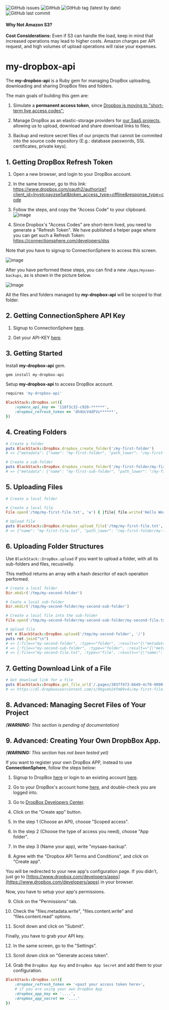 ![GitHub issues](https://img.shields.io/github/issues/leandrosardi/my-dropbox-api) ![GitHub](https://img.shields.io/github/license/leandrosardi/my-dropbox-api) ![GitHub tag (latest by date)](https://img.shields.io/github/v/tag/leandrosardi/my-dropbox-api) ![GitHub last commit](https://img.shields.io/github/last-commit/leandrosardi/my-dropbox-api)


#### Why Not Amazon S3?

**Cost Considerations:** Even if S3 can handle the load, keep in mind that increased operations may lead to higher costs. Amazon charges per API request, and high volumes of upload operations will raise your expenses.


# my-dropbox-api

The **my-dropbox-api** is a Ruby gem for managing DropBox uploading, downloading and sharing DropBox files and folders.

The main goals of building this gem are:

1. Simulate a **permanent access token**, since [Dropbox is moving to "short-term live access codes"](https://www.dropboxforum.com/t5/Discuss-Dropbox-Developer-API/Permanent-access-token/td-p/592644);

2. Manage DropBox as an elastic-storage providers for [our SaaS projects](https://github.com/leandrosardi/mysaas), allowing us to upload, download and share download links to files;

3. Backup and restore secret files of our projects that cannot be commited into the source code repository (E.g.: database passwords, SSL certificates, private keys).

## 1. Getting DropBox Refresh Token

1. Open a new browser, and login to your DropBox account.

2. In the same browser, go to this link:
https://www.dropbox.com/oauth2/authorize?client_id=lnystcoayzse5at&token_access_type=offline&response_type=code

3. Follow the steps, and copy the "Access Code" to your clipboard.
![image](https://user-images.githubusercontent.com/55877846/215112803-4f4b08b3-5fa5-45f9-ac27-b1d1aba5ba2e.png)

4. Since Dropbox's "Access Codes" are short-term lived, you need to generate a "Refresh Token".
We have published a helper page where you can get such a Refresh Token:
https://connectionsphere.com/developers/dss

Note that you have to signup to ConnectionSphere to access this screen.

![image](https://user-images.githubusercontent.com/55877846/215155561-ed1c915f-e585-49bd-957d-4e9cc60d3f02.png)


After you have performed these steps, you can find a new `/Apps/mysaas-backups`, as is shown in the picture below.

![Image](https://user-images.githubusercontent.com/55877846/227719530-1d0ce570-0844-49cb-a33f-f91538b97e84.png)

All the files and folders managed by **my-dropbox-api** will be scoped to that folder.

## 2. Getting ConnectionSphere API Key

1. Signup to ConnectionSphere [here](https://connectionsphere.com/signup).

2. Get your API-KEY [here](https://connectionsphere.com/settings/apikey).

## 3. Getting Started

Install **my-dropbox-api** gem.

```bash
gem install my-dropbox-api
```

Setup **my-dropbox-api** to access DropBox account.

```ruby
requires 'my-dropbox-api'

BlackStack::DropBox.set({
    :vymeco_api_key => '118f3c32-c920-******',
    :dropbox_refresh_token => 'dh4UcV4dFVs******',
})
```

## 4. Creating Folders

```ruby
# Create a folder
puts BlackStack::DropBox.dropbox_create_folder('/my-first-folder')
# => {"metadata": {"name": "my-first-folder", "path_lower": "/my-first-folder", "path_display": "/my-first-folder", "id": "id:Vtyvsunm9sMAAAAAAAAACA"}}

# Create a sub-folder
puts BlackStack::DropBox.dropbox_create_folder('/my-first-folder/my-first-sub-folder')
# => {"metadata": {"name": "my-first-sub-folder", "path_lower": "/my-first-folder/my-first-sub-folder", "path_display": "/my-first-folder/my-first-sub-folder", "id": "id:Vtyvsunm9sMAAAAAAAAACQ"}}
```

## 5. Uploading Files

```ruby
# Create a local folder

# Create a local file
File.open('/tmp/my-first-file.txt', 'w') { |file| file.write('Hello World!') }

# Upload file
puts BlackStack::DropBox.dropbox_upload_file('/tmp/my-first-file.txt', '/my-first-folder/my-first-file.txt')
# => {"name": "my-first-file.txt", "path_lower": "/my-first-folder/my-first-file.txt", "path_display": "/my-first-folder/my-first-file.txt", "id": "id:Vtyvsunm9sMAAAAAAAAACw", "client_modified": "2023-03-25T14:20:36Z", "server_modified": "2023-03-25T14:20:37Z", "rev": "5f7ba36b1776ce01d7d61", "size": 12, "is_downloadable": true, "content_hash": "61f417374f4400b47dcae1a8f402d4f4dacf455a0442a06aa455a447b0d4e170"}
```

## 6. Uploading Folder Structures

Use `BlackStack::DropBox.upload` if you want to upload a folder, with all its sub-folders and files, recusivelly.

This method returns an array with a hash descritor of each operation performed.

```ruby
# Create a local folder
Dir.mkdir('/tmp/my-second-folder')

# Ceate a local sub-folder
Dir.mkdir('/tmp/my-second-folder/my-second-sub-folder')

# Create a local file into the sub-folder
File.open('/tmp/my-second-folder/my-second-sub-folder/my-second-file.txt', 'w') { |file| file.write('Hello World!') }

# Upload file
ret = BlackStack::DropBox.upload('/tmp/my-second-folder', '/')
puts ret.join("\n")
# => {:file=>"my-second-folder", :type=>"folder", :result=>"{\"metadata\": {\"name\": \"my-second-folder\", \"path_lower\": \"/my-second-folder\", \"path_display\": \"/my-second-folder\", \"id\": \"id:Vtyvsunm9sMAAAAAAAAAEQ\"}}"}
# => {:file=>"my-second-sub-folder", :type=>"folder", :result=>"{\"metadata\": {\"name\": \"my-second-sub-folder\", \"path_lower\": \"/my-second-folder/my-second-sub-folder\", \"path_display\": \"/my-second-folder/my-second-sub-folder\", \"id\": \"id:Vtyvsunm9sMAAAAAAAAAEg\"}}"}
# => {:file=>"my-second-file.txt", :type=>"file", :result=>"{\"name\": \"my-second-file.txt\", \"path_lower\": \"/my-second-folder/my-second-sub-folder/my-second-file.txt\", \"path_display\": \"/my-second-folder/my-second-sub-folder/my-second-file.txt\", \"id\": \"id:Vtyvsunm9sMAAAAAAAAAEw\", \"client_modified\": \"2023-03-25T15:17:28Z\", \"server_modified\": \"2023-03-25T15:17:28Z\", \"rev\": \"5f7bb020690c7e01d7d61\", \"size\": 12, \"is_downloadable\": true, \"content_hash\": \"61f417374f4400b47dcae1a8f402d4f4dacf455a0442a06aa455a447b0d4e170\"}"}
```

## 7. Getting Download Link of a File

```ruby
# Get download link for a file
puts BlackStack::DropBox.get_file_url('/.pages/383ff473-b649-4cf0-9090-a41022c8d6c4.html')
# => https://dl.dropboxusercontent.com/s/9bgveh24fm89v4i/my-first-file.txt?dl=1
```

## 8. Advanced: Managing Secret Files of Your Project

_(**WARNING:** This section is pending of documentation)_

## 9. Advanced: Creating Your Own DropbBox App.

_(**WARNING:** This section has not been tested yet)_

If you want to register your own DropBox APP, instead to use **ConnectionSphere**, follow the steps below:

1. Signup to DropBox [here](https://www.dropbox.com/register) or login to an existing account [here](https://www.dropbox.com/login).

2. Go to your DropBox's account home [here](https://www.dropbox.com/home), and double-check you are logged into.

3. Go to [DropBox Developers Center](https://www.dropbox.com/developers/apps/).

4. Click on the "Create app" button.

5. In the step 1 (Choose an API), choose "Scoped access".

6. In the step 2 (Choose the type of access you need), choose "App folder".

7. In the step 3 (Name your app), write "mysaas-backup".

8. Agree with the "Dropbox API Terms and Conditions", and click on "Create app".

You will be redirected to your new app's configuration page.
If you didn't, just go to [https://www.dropbox.com/developers/apps](https://www.dropbox.com/developers/apps) in your browser.

Now, you have to setup your app's permissions.

9. Click on the "Permissions" tab.

10. Check the "files.metadata.write", "files.content.write" and "files.content.read" options.

11. Scroll down and click on "Submit".

Finally, you have to grab your API key.

12. In the same screen, go to the "Settings".

13. Scroll down click on "Generate access token". 

14. Grab the `DropBox App Key` and `DropBox App Secret` and add them to your configuration.

```ruby
BlackStack::DropBox.set({
    :dropbox_refresh_token => '<past your access token here>',
    # if you are using your own DropBox App
    :dropbox_app_key => '....',
    :dropbox_app_secret => '....'
})
```